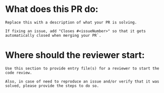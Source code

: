 # What does this PR do:

    Replace this with a description of what your PR is solving.

    If fixing an issue, add "Closes #<issueNumber>" so that it gets automatically closed when merging your PR`.

# Where should the reviewer start:

    Use this section to provide entry file(s) for a reviewer to start the code review.

    Also, in case of need to reproduce an issue and/or verify that it was solved, please provide the steps to do so.
